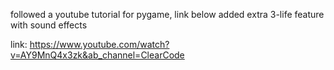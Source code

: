 followed a youtube tutorial for pygame, link below
added extra 3-life feature with sound effects

link: https://www.youtube.com/watch?v=AY9MnQ4x3zk&ab_channel=ClearCode
